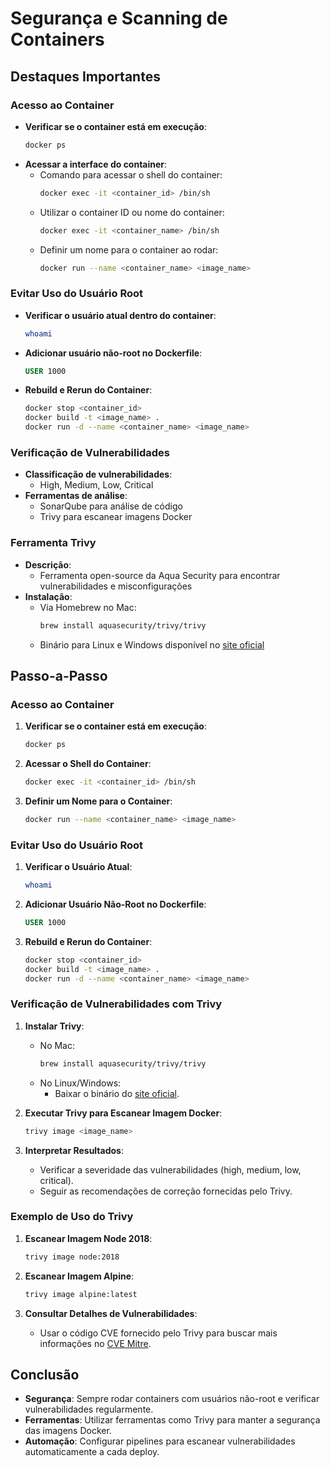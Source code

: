 # Segurança e Scanning de Containers

## Destaques Importantes

### Acesso ao Container

- **Verificar se o container está em execução**:
  ```sh
  docker ps
  ```
- **Acessar a interface do container**:
  - Comando para acessar o shell do container:
    ```sh
    docker exec -it <container_id> /bin/sh
    ```
  - Utilizar o container ID ou nome do container:
    ```sh
    docker exec -it <container_name> /bin/sh
    ```
  - Definir um nome para o container ao rodar:
    ```sh
    docker run --name <container_name> <image_name>
    ```

### Evitar Uso do Usuário Root

- **Verificar o usuário atual dentro do container**:
  ```sh
  whoami
  ```
- **Adicionar usuário não-root no Dockerfile**:
  ```dockerfile
  USER 1000
  ```
- **Rebuild e Rerun do Container**:
  ```sh
  docker stop <container_id>
  docker build -t <image_name> .
  docker run -d --name <container_name> <image_name>
  ```

### Verificação de Vulnerabilidades

- **Classificação de vulnerabilidades**:
  - High, Medium, Low, Critical
- **Ferramentas de análise**:
  - SonarQube para análise de código
  - Trivy para escanear imagens Docker

### Ferramenta Trivy

- **Descrição**:
  - Ferramenta open-source da Aqua Security para encontrar vulnerabilidades e misconfigurações
- **Instalação**:
  - Via Homebrew no Mac:
    ```sh
    brew install aquasecurity/trivy/trivy
    ```
  - Binário para Linux e Windows disponível no [site oficial](https://github.com/aquasecurity/trivy)

## Passo-a-Passo

### Acesso ao Container

1. **Verificar se o container está em execução**:

   ```sh
   docker ps
   ```

2. **Acessar o Shell do Container**:

   ```sh
   docker exec -it <container_id> /bin/sh
   ```

3. **Definir um Nome para o Container**:
   ```sh
   docker run --name <container_name> <image_name>
   ```

### Evitar Uso do Usuário Root

1. **Verificar o Usuário Atual**:

   ```sh
   whoami
   ```

2. **Adicionar Usuário Não-Root no Dockerfile**:

   ```dockerfile
   USER 1000
   ```

3. **Rebuild e Rerun do Container**:
   ```sh
   docker stop <container_id>
   docker build -t <image_name> .
   docker run -d --name <container_name> <image_name>
   ```

### Verificação de Vulnerabilidades com Trivy

1. **Instalar Trivy**:

   - No Mac:
     ```sh
     brew install aquasecurity/trivy/trivy
     ```
   - No Linux/Windows:
     - Baixar o binário do [site oficial](https://github.com/aquasecurity/trivy).

2. **Executar Trivy para Escanear Imagem Docker**:

   ```sh
   trivy image <image_name>
   ```

3. **Interpretar Resultados**:
   - Verificar a severidade das vulnerabilidades (high, medium, low, critical).
   - Seguir as recomendações de correção fornecidas pelo Trivy.

### Exemplo de Uso do Trivy

1. **Escanear Imagem Node 2018**:

   ```sh
   trivy image node:2018
   ```

2. **Escanear Imagem Alpine**:

   ```sh
   trivy image alpine:latest
   ```

3. **Consultar Detalhes de Vulnerabilidades**:
   - Usar o código CVE fornecido pelo Trivy para buscar mais informações no [CVE Mitre](https://cve.mitre.org/).

## Conclusão

- **Segurança**: Sempre rodar containers com usuários não-root e verificar vulnerabilidades regularmente.
- **Ferramentas**: Utilizar ferramentas como Trivy para manter a segurança das imagens Docker.
- **Automação**: Configurar pipelines para escanear vulnerabilidades automaticamente a cada deploy.
